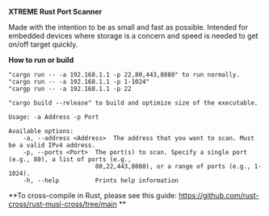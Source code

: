 **XTREME Rust Port Scanner**

Made with the intention to be as small and fast as possible. 
Intended for embedded devices where storage is a concern and speed is needed to get on/off target quickly.  

**How to run or build** 
```
"cargo run -- -a 192.168.1.1 -p 22,80,443,8080" to run normally.
"cargo run -- -a 192.168.1.1 -p 1-1024" 
"cargp run -- -a 192.168.1.1 -p 22

"cargo build --release" to build and optimize size of the executable.

Usage: -a Address -p Port

Available options:
    -a, --address <Address>  The address that you want to scan. Must be a valid IPv4 address.
    -p, --ports <Port>  The port(s) to scan. Specify a single port (e.g., 80), a list of ports (e.g.,
                        80,22,443,8080), or a range of ports (e.g., 1-1024).
    -h, --help          Prints help information

```

**To cross-compile in Rust, please see this guide: https://github.com/rust-cross/rust-musl-cross/tree/main **

